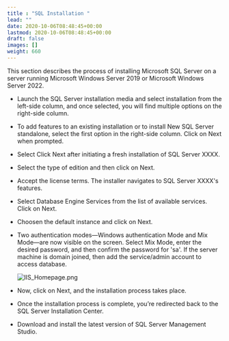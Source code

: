 ```yaml
---
title : "SQL Installation "
lead: ""
date: 2020-10-06T08:48:45+00:00
lastmod: 2020-10-06T08:48:45+00:00
draft: false
images: []
weight: 660
---
```


This section describes the process of installing Microsoft SQL Server on a server running Microsoft Windows Server 2019 or Microsoft Windows Server 2022.  

* Launch the SQL Server installation media and select installation from the left-side column, and once selected, you will find multiple options on the right-side column.
* To add features to an existing installation or to install New SQL Server standalone, select the first option in the right-side column. Click on Next when prompted. 
* Select Click Next after initiating a fresh installation of SQL Server XXXX.
* Select the type of edition and then click on Next.
* Accept the license terms. The installer navigates to SQL Server XXXX's features.
* Select Database Engine Services from the list of available services. Click on Next.
* Choosen the default instance and click on Next.
* Two authentication modes—Windows authentication Mode and Mix Mode—are now visible on the screen. Select Mix Mode, enter the desired password, and then confirm the password for 'sa'. If the server machine is domain joined, then add the service/admin account to access database. 

    ![IIS_Homepage.png](images/SQL_Mixed_Authentication.png)

* Now, click on Next, and the installation process takes place.
* Once the installation process is complete, you’re redirected back to the SQL Server Installation Center.

* Download and install the latest version of SQL Server Management Studio.
  